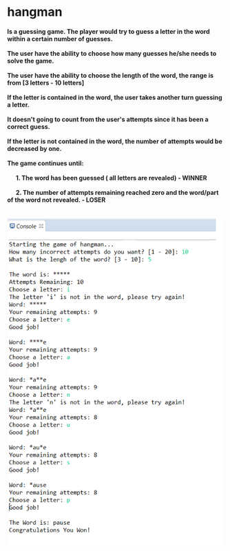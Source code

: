 # hangman

<h4>Is a guessing game. The player would try to guess a letter in the word within a certain number of guesses.<br><br>
The user have the ability to choose how many guesses he/she needs to solve the game.<br><br>
The user have the ability to choose the length of the word, the range is from [3 letters - 10 letters]<br><br>
If the letter is contained in the word, the user takes another turn guessing a letter.<br><br>
It doesn't going to count from the user's attempts since it has been a correct guess.<br><br>
If the letter is not contained in the word, the number of attempts would be decreased by one. <br><br>
The game continues until:<br><br>
&nbsp;&nbsp;&nbsp;&nbsp;&nbsp;&nbsp;1. The word has been guessed ( all letters are revealed) - WINNER<br><br>
&nbsp;&nbsp;&nbsp;&nbsp;&nbsp;&nbsp;2. The number of attempts remaining reached zero and the word/part of the word not revealed. - LOSER<br><br>
</h4>

![](bin/hangman.PNG)
